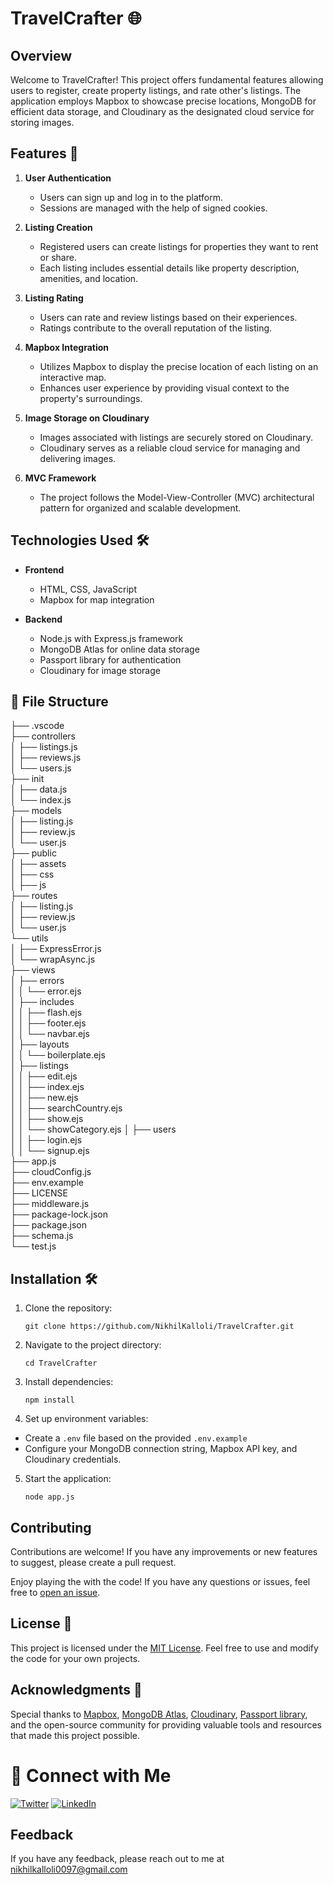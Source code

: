 # TravelCrafter 🌐

## Overview

Welcome to TravelCrafter! This project offers fundamental features allowing users to register, create property listings, and rate other's listings. 
The application employs Mapbox to showcase precise locations, MongoDB for efficient data storage, and Cloudinary as the designated cloud service for storing images.
## Features 🚀

1. **User Authentication**
   - Users can sign up and log in to the platform.
   - Sessions are managed with the help of signed cookies.

2. **Listing Creation**
   - Registered users can create listings for properties they want to rent or share.
   - Each listing includes essential details like property description, amenities, and location.

3. **Listing Rating**
   - Users can rate and review listings based on their experiences.
   - Ratings contribute to the overall reputation of the listing.

4. **Mapbox Integration**
   - Utilizes Mapbox to display the precise location of each listing on an interactive map.
   - Enhances user experience by providing visual context to the property's surroundings.

5. **Image Storage on Cloudinary**
   - Images associated with listings are securely stored on Cloudinary.
   - Cloudinary serves as a reliable cloud service for managing and delivering images.
    
6. **MVC Framework**
   - The project follows the Model-View-Controller (MVC) architectural pattern for organized and scalable development.

## Technologies Used 🛠️

- **Frontend**
  - HTML, CSS, JavaScript
  - Mapbox for map integration

- **Backend**
  - Node.js with Express.js framework
  - MongoDB Atlas for online data storage
  - Passport library for authentication
  - Cloudinary for image storage

## 📂 File Structure
├── .vscode  
├── controllers  
│ ├── listings.js  
│ ├── reviews.js  
│ └── users.js  
├── init  
│ ├── data.js  
│ └── index.js  
├── models  
│ ├── listing.js  
│ ├── review.js  
│ └── user.js  
├── public  
│ ├── assets  
│ ├──  css    
│ ├── js    
├── routes  
│ ├── listing.js  
│ ├── review.js  
│ └── user.js  
└── utils  
│  ├── ExpressError.js  
│  └── wrapAsync.js  
├── views    
│ ├── errors  
│ │ └── error.ejs  
│ ├── includes  
│ │ ├── flash.ejs  
│ │ ├── footer.ejs  
│ │ └── navbar.ejs  
│ ├── layouts  
│ │ └── boilerplate.ejs  
│ ├── listings  
│ │ ├── edit.ejs  
│ │ ├── index.ejs  
│ │ ├── new.ejs  
│ │ ├── searchCountry.ejs  
│ │ ├── show.ejs  
│ │ └── showCategory.ejs
│ ├── users  
│ │ ├── login.ejs   
│ │ └── signup.ejs  
├── app.js  
├── cloudConfig.js  
├── env.example  
├── LICENSE  
├── middleware.js  
├── package-lock.json  
├── package.json  
├── schema.js   
└── test.js  

## Installation 🛠️

1. Clone the repository:
   ```
   git clone https://github.com/NikhilKalloli/TravelCrafter.git
   ```
   
2. Navigate to the project directory:    
   ```
   cd TravelCrafter
   ```

3. Install dependencies:
   ```
   npm install
   ```
   
4. Set up environment variables:  
  - Create a ```.env``` file based on the provided ```.env.example```  
  - Configure your MongoDB connection string, Mapbox API key, and Cloudinary credentials.  

5. Start the application:
    ```
    node app.js
    ```
  

   
  
 ## Contributing

Contributions are welcome! If you have any improvements or new features to suggest, please create a pull request.

Enjoy playing the with the code! If you have any questions or issues, feel free to [open an issue](https://github.com/NikhilKalloli/TravelCrafter/issues).

## License 📑

This project is licensed under the [MIT License](LICENSE). Feel free to use and modify the code for your own projects.

## Acknowledgments 🙌

Special thanks to [Mapbox](https://www.mapbox.com/), [MongoDB Atlas](https://www.mongodb.com/atlas/database), [Cloudinary](https://cloudinary.com/), [Passport library](https://www.passportjs.org/), and the open-source community for providing valuable tools and resources that made this project possible.


# 🔗 Connect with Me

[![Twitter](https://img.shields.io/badge/Twitter-1DA1F2?style=for-the-badge&logo=twitter&logoColor=white)](https://twitter.com/NikhilKalloli)
[![LinkedIn](https://img.shields.io/badge/LinkedIn-0A66C2?style=for-the-badge&logo=linkedin&logoColor=white)](https://www.linkedin.com/in/nikhil-kalloli-a6ab2a25b/)

## Feedback

If you have any feedback, please reach out to me at nikhilkalloli0097@gmail.com


   
